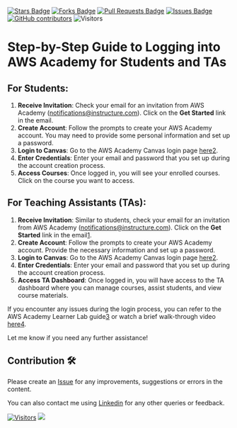 <a href="https://github.com/drshahizan/HPDP/stargazers"><img src="https://img.shields.io/github/stars/drshahizan/HPDP" alt="Stars Badge"/></a>
<a href="https://github.com/drshahizan/HPDP/network/members"><img src="https://img.shields.io/github/forks/drshahizan/HPDP" alt="Forks Badge"/></a>
<a href="https://github.com/drshahizan/HPDP/pulls"><img src="https://img.shields.io/github/issues-pr/drshahizan/HPDP" alt="Pull Requests Badge"/></a>
<a href="https://github.com/drshahizan/HPDP/issues"><img src="https://img.shields.io/github/issues/drshahizan/HPDP" alt="Issues Badge"/></a>
<a href="https://github.com/drshahizan/HPDP/graphs/contributors"><img alt="GitHub contributors" src="https://img.shields.io/github/contributors/drshahizan/HPDP?color=2b9348"></a>
![Visitors](https://api.visitorbadge.io/api/visitors?path=https%3A%2F%2Fgithub.com%2Fdrshahizan%2FHPDP&labelColor=%23d9e3f0&countColor=%23697689&style=flat)

# Step-by-Step Guide to Logging into AWS Academy for Students and TAs

## For Students:
1. **Receive Invitation**: Check your email for an invitation from AWS Academy (notifications@instructure.com). Click on the **Get Started** link in the email.
2. **Create Account**: Follow the prompts to create your AWS Academy account. You may need to provide some personal information and set up a password.
3. **Login to Canvas**: Go to the AWS Academy Canvas login page [here](https://awsacademy.instructure.com/login/canvas)[2](https://awsacademy.instructure.com/login/canvas).
4. **Enter Credentials**: Enter your email and password that you set up during the account creation process.
5. **Access Courses**: Once logged in, you will see your enrolled courses. Click on the course you want to access.

## For Teaching Assistants (TAs):
1. **Receive Invitation**: Similar to students, check your email for an invitation from AWS Academy (notifications@instructure.com). Click on the **Get Started** link in the email[1](https://www.cliffsnotes.com/study-notes/23030842).
2. **Create Account**: Follow the prompts to create your AWS Academy account. Provide the necessary information and set up a password.
3. **Login to Canvas**: Go to the AWS Academy Canvas login page [here](https://awsacademy.instructure.com/login/canvas)[2](https://awsacademy.instructure.com/login/canvas).
4. **Enter Credentials**: Enter your email and password that you set up during the account creation process.
5. **Access TA Dashboard**: Once logged in, you will have access to the TA dashboard where you can manage courses, assist students, and view course materials.

If you encounter any issues during the login process, you can refer to the AWS Academy Learner Lab guide[3](https://www.studocu.com/row/document/michael-okpara-university-of-agriculture/computer-science/aws-academy-learner-lab-student-guide-2/90510318) or watch a brief walk-through video [here](https://www.youtube.com/watch?v=qlOLxvrPIwg)[4](https://www.youtube.com/watch?v=qlOLxvrPIwg).

Let me know if you need any further assistance!

## Contribution 🛠️
Please create an [Issue](https://github.com/drshahizan/HPDP/issues) for any improvements, suggestions or errors in the content.

You can also contact me using [Linkedin](https://www.linkedin.com/in/drshahizan/) for any other queries or feedback.

[![Visitors](https://api.visitorbadge.io/api/visitors?path=https%3A%2F%2Fgithub.com%2Fdrshahizan&labelColor=%23697689&countColor=%23555555&style=plastic)](https://visitorbadge.io/status?path=https%3A%2F%2Fgithub.com%2Fdrshahizan)
![](https://hit.yhype.me/github/profile?user_id=81284918)



